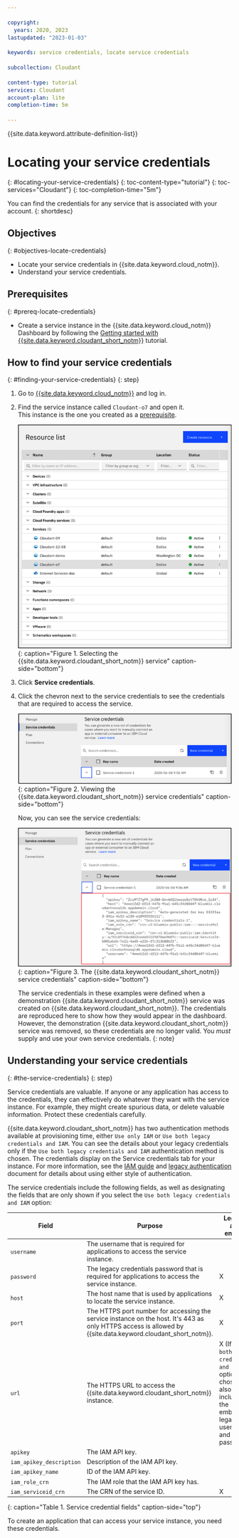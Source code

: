 ```yaml
---

copyright:
  years: 2020, 2023
lastupdated: "2023-01-03"

keywords: service credentials, locate service credentials

subcollection: Cloudant

content-type: tutorial
services: Cloudant
account-plan: lite
completion-time: 5m

---
```


{{site.data.keyword.attribute-definition-list}}

# Locating your service credentials
{: #locating-your-service-credentials}
{: toc-content-type="tutorial"}
{: toc-services="Cloudant"}
{: toc-completion-time="5m"}

You can find the credentials for any service that is associated with your account.
{: shortdesc}

## Objectives
{: #objectives-locate-credentials}

- Locate your service credentials in {{site.data.keyword.cloud_notm}}.
- Understand your service credentials.

## Prerequisites
{: #prereq-locate-credentials}

- Create a service instance in the {{site.data.keyword.cloud_notm}} Dashboard by following the [Getting started with {{site.data.keyword.cloudant_short_notm}}](/docs/Cloudant?topic=Cloudant-getting-started-with-cloudant) tutorial.

## How to find your service credentials
{: #finding-your-service-credentials}
{: step}

1. Go to [{{site.data.keyword.cloud_notm}}](https://cloud.ibm.com/) and log in.

2. Find the service instance called `Cloudant-o7` and open it. </br>
   This instance is the one you created as a [prerequisite](#prereqs-locate-credentials). 

    ![This Resource list is a list of all the instances in your service. Cloudant-07 is the instance we use in this tutorial.](images/img0011.png){: caption="Figure 1. Selecting the {{site.data.keyword.cloudant_short_notm}} service" caption-side="bottom"}

3. Click **Service credentials**.

4. Click the chevron next to the service credentials to see the credentials that are required to access the service. 

    ![Viewing the service credentials.](images/img0052.png){: caption="Figure 2. Viewing the {{site.data.keyword.cloudant_short_notm}} service credentials" caption-side="bottom"}

    Now, you can see the service credentials:

    ![The service credentials in this image are surrounded by a red box. The credentials include apikey, host, iam_apikey_description, iam_apikey_name, iam_role_crn, iam_serviceid_crn, url, and username.](images/img0009.png){: caption="Figure 3. The {{site.data.keyword.cloudant_short_notm}} service credentials" caption-side="bottom"}

    The service credentials in these examples were defined when a demonstration {{site.data.keyword.cloudant_short_notm}} service was created on {{site.data.keyword.cloudant_short_notm}}. The credentials are reproduced here to show how they would appear in the dashboard. However, the demonstration {{site.data.keyword.cloudant_short_notm}} service was removed, so these credentials are no longer valid. You *must* supply and use your own service credentials.
    {: note}

## Understanding your service credentials
{: #the-service-credentials}
{: step}

Service credentials are valuable. If anyone or any application has access to the credentials, they can effectively do whatever they want with the service instance. For example, they might create spurious data, or delete valuable information. Protect these credentials carefully.

{{site.data.keyword.cloudant_short_notm}} has two authentication methods available at provisioning time, either `Use only IAM` or `Use both legacy credentials and IAM`. You can see the details about your legacy credentials only if the `Use both legacy credentials and IAM` authentication method is chosen. The credentials display on the Service credentials tab for your instance. For more information, see the [IAM guide](/docs/Cloudant?topic=Cloudant-managing-access-for-cloudant)
 and [legacy authentication](/docs/Cloudant?topic=Cloudant-managing-access-for-cloudant) document for details about using either style of authentication.

The service credentials include the following fields, as well as designating the fields that are only shown if you select the `Use both legacy credentials and IAM` option:

| Field | Purpose | Legacy-auth enabled |
|------|---------|--------------------|
| `username` | The username that is required for applications to access the service instance. | |
| `password` | The legacy credentials password that is required for applications to access the service instance. | X |
| `host` | The host name that is used by applications to locate the service instance. | X |
| `port` | The HTTPS port number for accessing the service instance on the host. It's 443 as only HTTPS access is allowed by {{site.data.keyword.cloudant_short_notm}}. | X |
| `url`	| The HTTPS URL to access the {{site.data.keyword.cloudant_short_notm}} instance. | X     (If the `Use both legacy credentials and IAM` option is chosen, it also includes the embedded legacy username and password.) |
| `apikey` | The IAM API key. | |
| `iam_apikey_description` | Description of the IAM API key. | |
| `iam_apikey_name` | ID of the IAM API key. | |
| `iam_role_crn` | The IAM role that the IAM API key has. | |
| `iam_serviceid_crn`	| The CRN of the service ID. | X |
{: caption="Table 1. Service credential fields" caption-side="top"}

To create an application that can access your service instance, you need these credentials.
